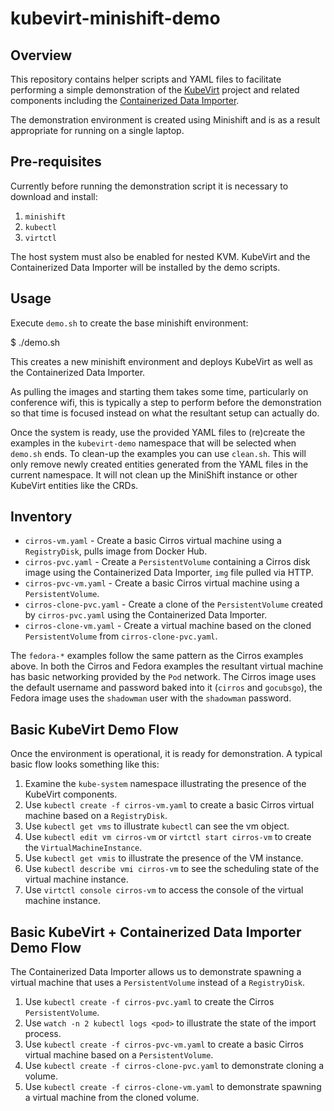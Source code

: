 kubevirt-minishift-demo
=======================

Overview
--------

This repository contains helper scripts and YAML files to facilitate performing
a simple demonstration of the [KubeVirt](http://kubevirt.io/) project and
related components including the [Containerized Data Importer][1].

The demonstration environment is created using Minishift and is as a result
appropriate for running on a single laptop.

Pre-requisites
--------------

Currently before running the demonstration script it is necessary to download
and install:

1. `minishift`
2. `kubectl`
3. `virtctl`

The host system must also be enabled for nested KVM. KubeVirt and the
Containerized Data Importer will be installed by the demo scripts.

Usage
-----

Execute `demo.sh` to create the base minishift environment:

   $ ./demo.sh

This creates a new minishift environment and deploys KubeVirt as well as the
Containerized Data Importer.

As pulling the images and starting them takes some time, particularly on
conference wifi, this is typically a step to perform before the demonstration
so that time is focused instead on what the resultant setup can actually do.

Once the system is ready, use the provided YAML files to (re)create the examples
in the `kubevirt-demo` namespace that will be selected when `demo.sh` ends. To
clean-up the examples you can use `clean.sh`. This will only remove newly
created entities generated from the YAML files in the current namespace. It will
not clean up the MiniShift instance or other KubeVirt entities like the CRDs.

Inventory
---------

* `cirros-vm.yaml` - Create a basic Cirros virtual machine using a
  `RegistryDisk`, pulls image from Docker Hub.
* `cirros-pvc.yaml` - Create a `PersistentVolume` containing a Cirros disk image
  using the Containerized Data Importer, `img` file pulled via HTTP.
* `cirros-pvc-vm.yaml` - Create a basic Cirros virtual machine using a
  `PersistentVolume`.
* `cirros-clone-pvc.yaml` - Create a clone of the `PersistentVolume` created by
  `cirros-pvc.yaml` using the Containerized Data Importer.
* `cirros-clone-vm.yaml` - Create a virtual machine based on the cloned
  `PersistentVolume` from `cirros-clone-pvc.yaml`.

The `fedora-*` examples follow the same pattern as the Cirros examples above. In
both the Cirros and Fedora examples the resultant virtual machine has basic
networking provided by the `Pod` network. The Cirros image uses the default
username and password baked into it (`cirros` and `gocubsgo`), the Fedora image
uses the `shadowman` user with the `shadowman` password.

Basic KubeVirt Demo Flow
------------------------

Once the environment is operational, it is ready for demonstration. A typical
basic flow looks something like this:

1. Examine the `kube-system` namespace illustrating the presence of the KubeVirt
   components.
2. Use `kubectl create -f cirros-vm.yaml` to create a basic Cirros virtual
   machine based on a `RegistryDisk`.
3. Use `kubectl get vms` to illustrate `kubectl` can see the vm object.
4. Use `kubectl edit vm cirros-vm` or `virtctl start cirros-vm` to create the
   `VirtualMachineInstance`.
5. Use `kubectl get vmis` to illustrate the presence of the VM instance.
6. Use `kubectl describe vmi cirros-vm` to see the scheduling state of the
   virtual machine instance.
7. Use `virtctl console cirros-vm` to access the console of the virtual machine
   instance.

Basic KubeVirt + Containerized Data Importer Demo Flow
------------------------------------------------------

The Containerized Data Importer allows us to demonstrate spawning a virtual
machine that uses a `PersistentVolume` instead of a `RegistryDisk`.

1. Use `kubectl create -f cirros-pvc.yaml` to create the Cirros
   `PersistentVolume`.
2. Use `watch -n 2 kubectl logs <pod>` to illustrate the state of the import
   process.
3. Use `kubectl create -f cirros-pvc-vm.yaml` to create a basic Cirros virtual
   machine based on a `PersistentVolume`.
4. Use `kubectl create -f cirros-clone-pvc.yaml` to demonstrate cloning a
   volume.
5. Use `kubectl create -f cirros-clone-vm.yaml` to demonstrate spawning a
   virtual machine from the cloned volume.

[1]: http://github.com/kubevirt/containerized-data-importer
